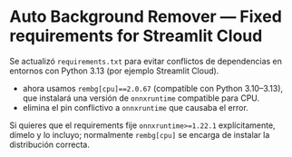 # Auto Background Remover — Fixed requirements for Streamlit Cloud

Se actualizó `requirements.txt` para evitar conflictos de dependencias en entornos con Python 3.13 (por ejemplo Streamlit Cloud).
- ahora usamos `rembg[cpu]==2.0.67` (compatible con Python 3.10–3.13), que instalará una versión de `onnxruntime` compatible para CPU.
- elimina el pin conflictivo a `onnxruntime` que causaba el error.

Si quieres que el requirements fije `onnxruntime>=1.22.1` explícitamente, dímelo y lo incluyo; normalmente `rembg[cpu]` se encarga de instalar la distribución correcta.

